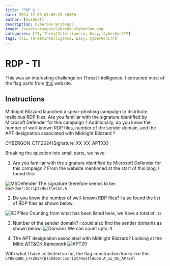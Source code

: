 ```yaml
---
title: "RDP & "
date: 2024-12-03 01:09:33 +0300
author: [hushkat]
description: CyberGon Writeups
image: /assets/images/CyberGon/CyberGon.png
categories: [TI, ThreatIntelligence, Easy, CyberGonCTF]
tags: [TI, ThreatIntelligence, Easy, CyberGonCTF]
---
```


# RDP - TI

This was an interesting challenge on Threat Intelligence. I extracted most of the flag parts from [this](https://www.microsoft.com/en-us/security/blog/2024/10/29/midnight-blizzard-conducts-large-scale-spear-phishing-campaign-using-rdp-files/) website. 

## Instructions
Midnight Blizzard launched a spear-phishing campaign to distribute malicious RDP files. Are you familiar with the signature identified by Microsoft Defender for this campaign ? Additionally, do you know the number of well-known RDP files, number of the sender domain, and the APT designation associated with Midnight Blizzard ?

CYBERGON_CTF2024{Signature_XX_XX_APTXX}

Breaking the question into small parts, we have:

1. Are you familiar with the signature identified by Microsoft Defender for this campaign ?
From the website mentioned at the start of this blog, I found this:

![MSDefender](/assests/images/CyberGon/DefenderSignature.png)
The signature therefore seems to be: `Backdoor:Script/HustleCon.A`

2. Do you know the number of well-known RDP files?
I also found the list of RDP files as shown below:

![RDPfiles](/assests/images/CyberGon/RDP_files.png)
Counting from what has been listed here, we have a total of: `15`

3. Number of the sender domain?
I could also find the sender domains as shown below:
![Domains](/assests/images/CyberGon/Domains.png)
We can count upto: `5`

4. The APT designation associated with Midnight Blizzard?
Looking at the [Mitre ATT&CK framework](https://attack.mitre.org/groups/G0016/)
![APT29](/assests/images/CyberGon/APT29.png)

With what I have collected so far, the flag construction looks like this:
`CYBERGON_CTF2024{Backdoor:Script/HustleCon.A_15_05_APT29}`